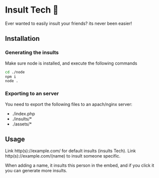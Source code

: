 # Insult Tech 👿

Ever wanted to easily insult your friends? its never been easier!

## Installation

### Generating the insults

Make sure node is installed, and execute the following commands

```bash
cd ./node
npm i
node .
```

### Exporting to an server

You need to export the following files to an apach/nginx server:

- ./index.php
- ./insults/*
- ./assets/*

## Usage

Link http(s)://example.com/ for default insults (insults Tech).
Link http(s)://example.com/(name) to insult someone specific.

When adding a name, it insults this person in the embed, and if you click it you can generate more insults.